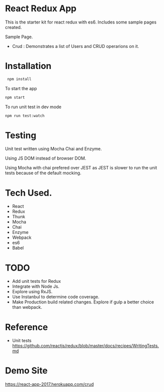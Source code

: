# React Redux App

This is the starter kit for react redux with es6. Includes some sample pages created.

Sample Page. 
- Crud : Demonstrates a list of Users and CRUD operarions on it.

# Installation

```sh
 npm install
```
To start the app 

```sh
npm start
```

To run unit test in dev mode
```sh
npm run test:watch
```


# Testing
Unit test written using Mocha Chai and Enzyme.

Using JS DOM instead of browser DOM.

Using Mocha with chai prefered over JEST as JEST is slower to run the unit tests because of the default mocking.

# Tech Used.
- React
- Redux
- Thunk
- Mocha 
- Chai
- Enzyme
- Webpack
- es6
- Babel


# TODO 
- Add unit tests for Redux
- Integrate with Node Js.
- Explore using RxJS.
- Use Instanbul to determine code coverage.
- Make Production build related changes. Explore if gulp a better choice than webpack.

# Reference 
- Unit tests
https://github.com/reactjs/redux/blob/master/docs/recipes/WritingTests.md   

# Demo Site
https://react-app-2017.herokuapp.com/crud    